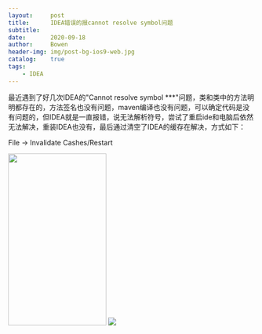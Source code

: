 ```yaml
---
layout:     post
title:      IDEA错误的报cannot resolve symbol问题
subtitle:   
date:       2020-09-18
author:     Bowen
header-img: img/post-bg-ios9-web.jpg
catalog:    true
tags:
    - IDEA
---
```

最近遇到了好几次IDEA的"Cannot resolve symbol ***"问题，类和类中的方法明明都存在的，方法签名也没有问题，maven编译也没有问题，可以确定代码是没有问题的，但IDEA就是一直报错，说无法解析符号，尝试了重启ide和电脑后依然无法解决，重装IDEA也没有，最后通过清空了IDEA的缓存在解决，方式如下：

File -> Invalidate Cashes/Restart

<img src = 'https://ftp.bmp.ovh/imgs/2020/09/f0b659961646138c.png' width="200" height="350"/>

<img src = 'https://ftp.bmp.ovh/imgs/2020/09/4afd2f85d35f5cde.png' />
